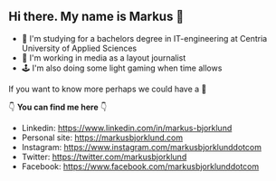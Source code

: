 ## Hi there. My name is Markus 👋 

- :school: I'm studying for a bachelors degree in IT-engineering at Centria University of Applied Sciences  
- :wrench: I'm working in media as a layout journalist 
- :joystick: I'm also doing some light gaming when time allows

If you want to know more perhaps we could have a :speech_balloon:
 
:point_down: **You can find me here** :point_down:

* Linkedin: https://www.linkedin.com/in/markus-bjorklund
* Personal site: https://markusbjorklund.com
* Instagram: https://www.instagram.com/markusbjorklunddotcom
* Twitter: https://twitter.com/markusbjorklund
* Facebook: https://www.facebook.com/markusbjorklunddotcom

<!--
**markusbjorklund/markusbjorklund** is a ✨ _special_ ✨ repository because its `README.md` (this file) appears on your GitHub profile.

Here are some ideas to get you started:

- 🔭 I’m currently working on ...
- 🌱 I’m currently learning ...
- 👯 I’m looking to collaborate on ...
- 🤔 I’m looking for help with ...
- 💬 Ask me about ...
- 📫 How to reach me: ...
- 😄 Pronouns: ...
- ⚡ Fun fact: ...
-->
